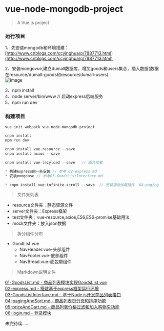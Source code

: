 # vue-node-mongodb-project

> A Vue.js project

### 运行项目

1、先安装mongodb和环境搭建： [http://www.cnblogs.com/ccyinghua/p/7887713.html](http://www.cnblogs.com/ccyinghua/p/7887713.html)

2、安装mongovue,建立dumall数据库，增加goods和users集合，插入数据(数据在resource/dumall-goods和resource/dumall-users) <br>
![image](https://github.com/ccyinghua/vue-node-mongodb-project/blob/master/resource/readme/1.jpg?raw=true)

3、npm install<br>
4、node server/bin/www  // 启动express后端服务<br>
5、npm run dev


### 构建项目

```javascript
vue init webpack vue-node-mongodb-project

cnpm install
npm run dev

cnpm install vue-resource --save
cnpm install axios --save

cnpm install vue-lazyload --save   // 图片加载

* 构建express的一些安装 // 参考 02-express.md
* 安装mongoose // 参考03-GoodsListInterface.md

* cnpm install vue-infinite-scroll --save  // 安装滚动加载插件  04-pagingAndSort.md

```
> 文件夹列表

- resource文件夹：静态资源文件
- server文件夹：Express框架
- test文件夹：vue-resource,axios,ES6,ES6-promise基础用法
- mock文件夹：放入json数据

> 拆分组件分布

- GoodList.vue
    - NavHeader.vue-头部组件
    - NavFooter.vue-底部组件
    - NavBread.vue-面包屑组件

> Markdown说明文件

[01-GoodsList.md - 商品列表模块实现GoodsList.vue](https://github.com/ccyinghua/vue-node-mongodb-project/blob/master/01-GoodsList.md)
 <br/>
[02-express.md - 搭建基于express框架运行环境](https://github.com/ccyinghua/vue-node-mongodb-project/blob/master/02-express.md)
 <br/>
[03-GoodsListInterface.md - 基于Node.js开发商品列表接口](https://github.com/ccyinghua/vue-node-mongodb-project/blob/master/03-GoodsListInterface.md)
<br>
[04-pagingAndSort.md - 商品列表页分页和排序功能](https://github.com/ccyinghua/vue-node-mongodb-project/blob/master/04-pagingAndSort.md)
<br>
[05-priceAndCart.md - 商品列表价格过滤和加入购物车功能](https://github.com/ccyinghua/vue-node-mongodb-project/blob/master/05-priceAndCart.md)
<br>
[06-login.md - 登录模块](https://github.com/ccyinghua/vue-node-mongodb-project/blob/master/06-login.md)

未完待续......